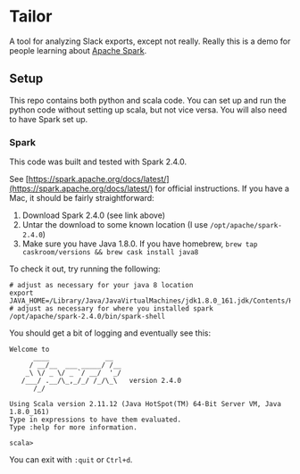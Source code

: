 # Tailor

A tool for analyzing Slack exports, except not really.  Really this is a demo
for people learning about [Apache Spark](https://spark.apache.org).

## Setup

This repo contains both python and scala code.   You can set up and run the
python code without setting up scala, but not vice versa.  You will also need to
have Spark set up.

### Spark

This code was built and tested with Spark 2.4.0.

See
[https://spark.apache.org/docs/latest/](https://spark.apache.org/docs/latest/)
for official instructions.  If you have a Mac, it should be fairly
straightforward:

1. Download Spark 2.4.0 (see link above)
2. Untar the download to some known location (I use `/opt/apache/spark-2.4.0`)
3. Make sure you have Java 1.8.0.  If you have homebrew, `brew tap caskroom/versions && brew cask install java8`

To check it out, try running the following:
```
# adjust as necessary for your java 8 location
export JAVA_HOME=/Library/Java/JavaVirtualMachines/jdk1.8.0_161.jdk/Contents/Home
# adjust as necessary for where you installed spark
/opt/apache/spark-2.4.0/bin/spark-shell
```

You should get a bit of logging and eventually see this:

```
Welcome to
      ____              __
     / __/__  ___ _____/ /__
    _\ \/ _ \/ _ `/ __/  '_/
   /___/ .__/\_,_/_/ /_/\_\   version 2.4.0
      /_/
         
Using Scala version 2.11.12 (Java HotSpot(TM) 64-Bit Server VM, Java 1.8.0_161)
Type in expressions to have them evaluated.
Type :help for more information.

scala> 
```
You can exit with `:quit` or `Ctrl+d`.
